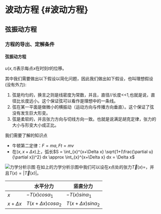 # 波动方程 {#波动方程}


## 弦振动方程

### 方程的导出、定解条件

#### 弦振动方程

$u(x,t)$表示每点$x$在时刻$t$的位移。

其中我们需要做出以下假设以简化问题，因此我们做出如下假设，也叫理想假设(没有外力):

1. 弦是均匀的，换言之则是线密度为常数，并且，直径//长度<<1,也就是说，直径比长度远小。这个保证弦可以看作是理想中的一条线。
2. 弦在某一平面是做微小的横振动（运动方向与传播方向垂直）。这个保证了弦没有发生巨大形变。
3. 弦是柔软的，并且张力方向与切线方向一致。也就是说满足胡克定律，张力的大小与形变大小成正比。

我们需要了解的知识点

- 牛顿第二定律：$F=ma,Ft=mv$
- 在$(x,x + \Delta x)$上，弧长$S = \int_{x}^{x+\Delta x} \sqrt{1+(\frac{\partial u}{\partial x})^2} dx \approx \int_{x}^{x+\Delta x} dx = \Delta x$

![力学分析示图](t1.jpg)
在如上的力学分析示图中我们可以设在$x$点处的张力$\vec{T}(x)=$，并且$T(x)= \lvert\vec{T}(x)  \lvert$。


| |水平分力 |竖直分力 |
| --- | --- | --- |
|$x$ | $-T(x)cos\alpha_1$|$-T(x)sin\alpha_1$|
| $x+\Delta x$|$T(x+\Delta x)cos\alpha_2$|$T(x+\Delta x)sin\alpha_2$|
